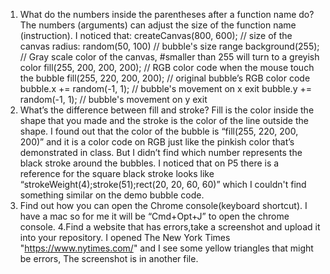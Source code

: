 1. What do the numbers inside the parentheses after a function name do?
The numbers (arguments) can adjust the size of the function name (instruction). I noticed that:
createCanvas(800, 600); // size of the canvas
radius: random(50, 100) // bubble's size range 
background(255); // Gray scale color of the canvas, #smaller than 255 will turn to a greyish color
fill(255, 200, 200, 200); // RGB color code when the mouse touch the bubble
fill(255, 220, 200, 200); // original bubble’s RGB color code 
bubble.x += random(-1, 1); // bubble's movement on x exit
bubble.y += random(-1, 1); // bubble's movement on y exit
2. What’s the difference between fill and stroke?
Fill is the color inside the shape that you made and the stroke is the color of the line outside the shape. 
I found out that the color of the bubble is “fill(255, 220, 200, 200)” 
and it is a color code on RGB just like the pinkish color that’s demonstrated in class. 
But I didn’t find which number represents the black stroke around the bubbles. 
I noticed that on P5 there is a reference for the square black stroke looks like 
“strokeWeight(4);stroke(51);rect(20, 20, 60, 60)” which I couldn't find something similar on the demo bubble code.   
3. Find out how you can open the Chrome console(keyboard shortcut).
I have a mac so for me it will be “Cmd+Opt+J” to open the chrome console. 
4.Find a website that has errors,take a screenshot and upload it into your repository.
I opened The New York Times "https://www.nytimes.com/" and I see some yellow triangles that might be errors,
The screenshot is in another file.
